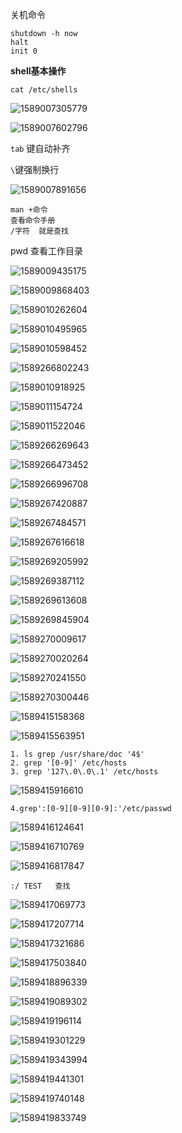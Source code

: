 关机命令

```
shutdown -h now
halt
init 0
```

**shell基本操作**

```
cat /etc/shells
```

![1589007305779](../../img/1589007305779.png)

![1589007602796](../../img/1589007602796.png)

`tab` 键自动补齐

`\`键强制换行

![1589007891656](../../img/1589007891656.png)

```
man +命令
查看命令手册
/字符  就是查找
```

pwd  查看工作目录

![1589009435175](../../img/1589009435175.png)

![1589009868403](../../img/1589009868403.png)

![1589010262604](../../img/1589010262604.png)

![1589010495965](../../img/1589010495965.png)

![1589010598452](../../img/1589010598452.png)

![1589266802243](../../img/1589266802243.png)

![1589010918925](../../img/1589010918925.png)

![1589011154724](../../img/1589011154724.png)



![1589011522046](../../img/1589011522046.png)

![1589266269643](../../img/1589266269643.png)

![1589266473452](../../img/1589266473452.png)

![1589266996708](../../img/1589266996708.png)

![1589267420887](../../img/1589267420887.png)

![1589267484571](../../img/1589267484571.png)

![1589267616618](../../img/1589267616618.png)

![1589269205992](../../img/1589269205992.png)

![1589269387112](../../img/1589269387112.png)

![1589269613608](../../img/1589269613608.png)

![1589269845904](../../img/1589269845904.png)

![1589270009617](../../img/1589270009617.png)

![1589270020264](../../img/1589270020264.png)

![1589270241550](../../img/1589270241550.png)

![1589270300446](../../img/1589270300446.png)

![1589415158368](../../img/1589415158368.png)



![1589415563951](../../img/1589415563951.png)

```
1. ls grep /usr/share/doc '4$'
2. grep '[0-9]' /etc/hosts
3. grep '127\.0\.0\.1' /etc/hosts
```

![1589415916610](../../img/1589415916610.png)

```
4.grep':[0-9][0-9][0-9]:'/etc/passwd
```

![1589416124641](../../img/1589416124641.png)



![1589416710769](../../img/1589416710769.png)

![1589416817847](../../img/1589416817847.png)

```
:/ TEST   查找
```

![1589417069773](../../img/1589417069773.png)

![1589417207714](../../img/1589417207714.png)

![1589417321686](../../img/1589417321686.png)

![1589417503840](../../img/1589417503840.png)

![1589418896339](../../img/1589418896339.png)

![1589419089302](../../img/1589419089302.png)

![1589419196114](../../img/1589419196114.png)

![1589419301229](../../img/1589419301229.png)

![1589419343994](../../img/1589419343994.png)

![1589419441301](../../img/1589419441301.png)

![1589419740148](../../img/1589419740148.png)

![1589419833749](../../img/1589419833749.png)

